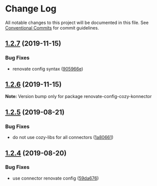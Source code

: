 # Change Log

All notable changes to this project will be documented in this file.
See [Conventional Commits](https://conventionalcommits.org) for commit guidelines.

## [1.2.7](https://github.com/konnectors/libs/compare/renovate-config-cozy-konnector@1.2.6...renovate-config-cozy-konnector@1.2.7) (2019-11-15)


### Bug Fixes

* renovate config syntax ([905966e](https://github.com/konnectors/libs/commit/905966e6e157be397f6118ed56b58be68a861d19))





## [1.2.6](https://github.com/konnectors/libs/compare/renovate-config-cozy-konnector@1.2.5...renovate-config-cozy-konnector@1.2.6) (2019-11-15)

**Note:** Version bump only for package renovate-config-cozy-konnector





## [1.2.5](https://github.com/konnectors/libs/compare/renovate-config-cozy-konnector@1.2.4...renovate-config-cozy-konnector@1.2.5) (2019-08-21)


### Bug Fixes

* do not use cozy-libs for all connectors ([1a80661](https://github.com/konnectors/libs/commit/1a80661))





## [1.2.4](https://github.com/konnectors/libs/compare/renovate-config-cozy-konnector@1.2.3...renovate-config-cozy-konnector@1.2.4) (2019-08-20)


### Bug Fixes

* use connector renovate config ([59da676](https://github.com/konnectors/libs/commit/59da676))
